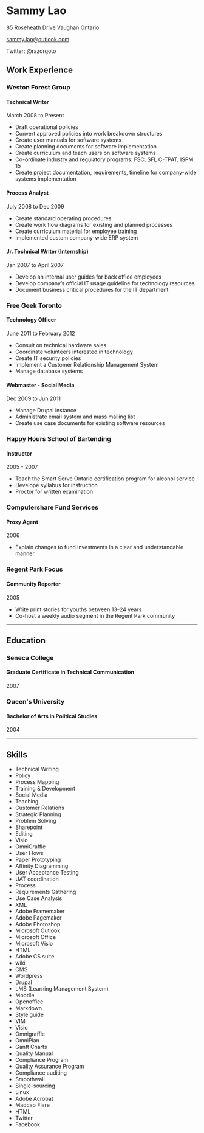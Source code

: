 Sammy Lao
=========

85 Roseheath Drive Vaughan Ontario

sammy.lao@outlook.com

Twitter: @razorgoto


Work Experience 
---------------

### Weston Forest Group

#### Technical Writer

March 2008 to Present

-   Draft operational policies
-   Convert approved policies into work breakdown structures
-   Create user manuals for software systems
-   Create planning documents for software implementation
-   Create curriculum and teach users on software systems
-   Co-ordinate industry and regulatory programs: FSC, SFI, C-TPAT, ISPM
    15
-   Create project documentation, requirements, timeline for
    company-wide systems implementation

#### Process Analyst 

July 2008 to Dec 2009

-   Create standard operating procedures
-   Create work flow diagrams for existing and planned processes
-   Create curriculum material for employee training
-   Implemented custom company-wide ERP system

#### Jr. Technical Writer (Internship) 

Jan 2007 to April 2007

-   Develop an internal user guides for back office employees
-   Develop company’s official IT usage guideline for technology
    resources
-   Document business critical procedures for the IT department

### Free Geek Toronto 

#### Technology Officer

June 2011 to February 2012

-   Consult on technical hardware sales
-   Coordinate volunteers interested in technology
-   Create IT security policies
-   Implement a Customer Relationship Management System
-   Manage database systems

#### Webmaster - Social Media

Dec 2009 to Jun 2011

-   Manage Drupal instance
-   Administrate email system and mass mailing list
-   Create use case documents for existing software resources

### Happy Hours School of Bartending

#### Instructor

2005 - 2007

-   Teach the Smart Serve Ontario certification program for alcohol
    service
-   Develope syllabus for instruction
-   Proctor for written examination

### Computershare Fund Services

#### Proxy Agent 

2006

-   Explain changes to fund investments in a clear and
    understandable manner

### Regent Park Focus

#### Community Reporter

2005

-   Write print stories for youths between 13–24 years
-   Co-host a weekly audio segment in the Regent Park community

* * * * *

Education
---------

### Seneca College 

#### Graduate Certificate in Technical Communication

2007

### Queen's University 

#### Bachelor of Arts in Political Studies

2004

* * * * *

Skills
------

-   Technical Writing
-   Policy
-   Process Mapping
-   Training & Development
-   Social Media
-   Teaching
-   Customer Relations
-   Strategic Planning
-   Problem Solving
-   Sharepoint
-   Editing
-   Visio
-   OmniGraffle
-   User Flows
-   Paper Prototyping
-   Affinity Diagramming
-   User Acceptance Testing
-   UAT coordination
-   Process
-   Requirements Gathering
-   Use Case Analysis
-   XML
-   Adobe Framemaker
-   Adobe Pagemaker
-   Adobe Photoshop
-   Microsoft Outlook
-   Microsoft Office
-   Microsoft Visio
-   HTML
-   Adobe CS suite
-   wiki
-   CMS
-   Wordpress
-   Drupal
-   LMS (Learning Management System)
-   Moodle
-   Openoffice
-   Markdown
-   Style guide
-   VIM
-   Visio
-   Omnigraffle
-   OmniPlan
-   Gantt Charts
-   Quality Manual
-   Compliance Program
-   Quality Assurance Program
-   Compliance auditing
-   Smoothwall
-   Single-sourcing
-   Linux
-   Adobe Acrobat
-   Madcap Flare
-   HTML
-   Twitter
-   Facebook

